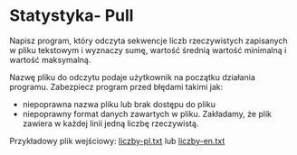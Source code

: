 # Statystyka- Pull 

Napisz program, który odczyta sekwencje liczb rzeczywistych zapisanych w pliku tekstowym i wyznaczy sumę, wartość średnią wartość minimalną i wartość maksymalną. 

Nazwę pliku do odczytu podaje użytkownik na początku działania programu. 
Zabezpiecz program przed błędami takimi jak:
* niepoprawna nazwa pliku lub brak dostępu do pliku
* niepoprawny format danych zawartych w pliku. Zakładamy, że plik zawiera w każdej linii jedną liczbę rzeczywistą.  

Przykładowy plik wejściowy: [liczby-pl.txt](http://www.fizyka.umk.pl/~grochu/wiki/lib/exe/fetch.php?media=zajecia:cs:liczby-pl.txt) lub [liczby-en.txt](http://www.fizyka.umk.pl/~grochu/wiki/lib/exe/fetch.php?media=zajecia:cs:liczby-en.txt)
